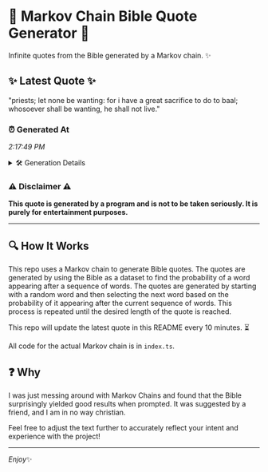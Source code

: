 # 📖 Markov Chain Bible Quote Generator 📖

Infinite quotes from the Bible generated by a Markov chain. ✨

## ✨ Latest Quote ✨
"priests; let none be wanting: for i have a great sacrifice to do to baal; whosoever shall be wanting, he shall not live."

### ⏰ Generated At
*2:17:49 PM*

<details>
    <summary>🛠️ Generation Details</summary>
    <p>
        <strong>🌱 Seed:</strong> priests;<br>
        <strong>🔄 Iterations:</strong> 22<br>
        <strong>📜 Context History:</strong><br>[ priests; ]: let<br>[ priests;, let ]: none<br>[ priests;, let, none ]: be<br>[ priests;, let, none, be ]: wanting:<br>[ priests;, let, none, be, wanting: ]: for<br>[ priests;, let, none, be, wanting:, for ]: i<br>[ let, none, be, wanting:, for, i ]: have<br>[ none, be, wanting:, for, i, have ]: a<br>[ be, wanting:, for, i, have, a ]: great<br>[ wanting:, for, i, have, a, great ]: sacrifice<br>[ for, i, have, a, great, sacrifice ]: to<br>[ i, have, a, great, sacrifice, to ]: do<br>[ have, a, great, sacrifice, to, do ]: to<br>[ a, great, sacrifice, to, do, to ]: baal;<br>[ great, sacrifice, to, do, to, baal; ]: whosoever<br>[ sacrifice, to, do, to, baal;, whosoever ]: shall<br>[ to, do, to, baal;, whosoever, shall ]: be<br>[ do, to, baal;, whosoever, shall, be ]: wanting,<br>[ to, baal;, whosoever, shall, be, wanting, ]: he<br>[ baal;, whosoever, shall, be, wanting,, he ]: shall<br>[ whosoever, shall, be, wanting,, he, shall ]: not<br>[ shall, be, wanting,, he, shall, not ]: live.<br>
    </p>
</details>

### ⚠️ Disclaimer ⚠️
**This quote is generated by a program and is not to be taken seriously. It is purely for entertainment purposes.**

---

## 🔍 How It Works

This repo uses a Markov chain to generate Bible quotes. The quotes are generated by using the Bible as a dataset to find the probability of a word appearing after a sequence of words. The quotes are generated by starting with a random word and then selecting the next word based on the probability of it appearing after the current sequence of words. This process is repeated until the desired length of the quote is reached.

This repo will update the latest quote in this README every 10 minutes. ⏳

All code for the actual Markov chain is in `index.ts`.

## ❓ Why

I was just messing around with Markov Chains and found that the Bible surprisingly yielded good results when prompted. 
It was suggested by a friend, and I am in no way christian.

Feel free to adjust the text further to accurately reflect your intent and experience with the project!

---

*Enjoy*✨
